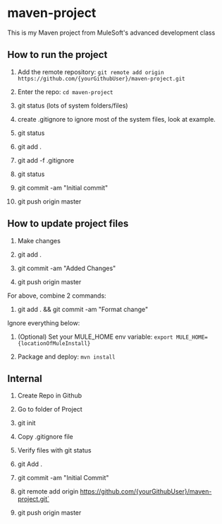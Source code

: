 # maven-project

This is my Maven project from MuleSoft's advanced development class

## How to run the project

1. Add the remote repository: `git remote add origin https://github.com/{yourGithubUser}/maven-project.git`

1. Enter the repo: `cd maven-project`

1. git status (lots of system folders/files)

1. create .gitignore to ignore most of the system files, look at example.

1. git status

1. git add .

1. git add -f .gitignore

1. git status

1. git commit -am "Initial commit"

1. git push origin master


## How to update project files

1. Make changes

1. git add .

1. git commit -am "Added Changes"

1. git push origin master

For above, combine 2 commands:
1. git add . && git commit -am "Format change"

Ignore everything below:

1. (Optional) Set your MULE_HOME env variable: `export MULE_HOME={locationOfMuleInstall}`

1. Package and deploy: `mvn install`


## Internal

1. Create Repo in Github

1. Go to folder of Project

1. git init

1. Copy .gitignore file

1. Verify files with git status

1. git Add .

1. git commit -am "Initial Commit"

1. git remote add origin https://github.com/{yourGithubUser}/maven-project.git`

1. git push origin master
